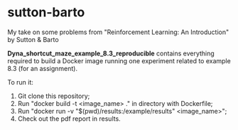 # sutton-barto
My take on some problems from "Reinforcement Learning: An Introduction" by Sutton &amp; Barto

__Dyna_shortcut_maze_example_8.3_reproducible__ contains everything required to build a Docker image running one experiment related to example 8.3 (for an assignment).

To run it:
1. Git clone this repository;
2. Run "docker build -t <image_name> ." in directory with Dockerfile;
3. Run "docker run -v "$(pwd)/results:/example/results" <image_name>";
4. Check out the pdf report in results.
